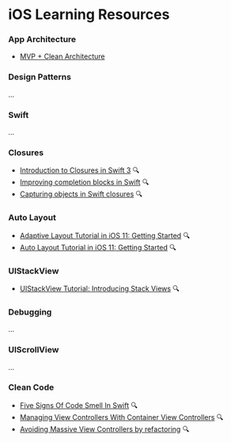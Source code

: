 # iOS Learning Resources


### App Architecture
* [MVP + Clean Architecture](https://github.com/FortechRomania/ios-mvp-clean-architecture)

### Design Patterns 
...

### Swift
... 

### Closures
* [Introduction to Closures in Swift 3](https://medium.com/ios-os-x-development/introduction-to-closures-in-swift-3-1d46dfaf8a20) 🔍
* [Improving completion blocks in Swift](https://medium.com/@amlcurran/improving-completion-blocks-in-swift-e270506ab48a) 🔍
* [Capturing objects in Swift closures](https://www.swiftbysundell.com/posts/capturing-objects-in-swift-closures) 🔍

### Auto Layout
* [Adaptive Layout Tutorial in iOS 11: Getting Started](https://www.raywenderlich.com/162311/adaptive-layout-tutorial-ios-11-getting-started) 🔍
* [Auto Layout Tutorial in iOS 11: Getting Started](https://www.raywenderlich.com/160527/auto-layout-tutorial-ios-11-getting-started) 🔍

### UIStackView
* [UIStackView Tutorial: Introducing Stack Views](https://www.raywenderlich.com/160646/uistackview-tutorial-introducing-stack-views-2) 🔍

### Debugging 
...

### UIScrollView
...

### Clean Code
* [Five Signs Of Code Smell In Swift](https://cocoacasts.com/five-signs-of-code-smell-in-swift/) 🔍
* [Managing View Controllers With Container View Controllers](https://cocoacasts.com/managing-view-controllers-with-container-view-controllers/) 🔍
* [Avoiding Massive View Controllers by refactoring](https://medium.com/cocoaacademymag/avoiding-massive-view-controllers-by-refactoring-ffb6a55dfa42) 🔍
